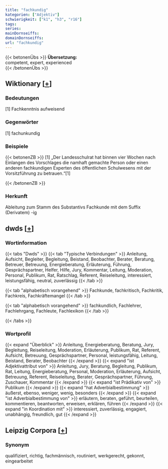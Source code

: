 ```yaml
---
title: "fachkundig"
kategorien: ["Adjektiv"]
schwierigkeit: ["k1", "h3", "r16"]
tags:
series:
mainDornseiffs:
domainDornseiffs:
url: "fachkundig"
---
```


{{< betonenÜbs >}}
**Übersetzung:**  
competent, expert, experienced  
{{< /betonenÜbs >}}

## Wiktionary [[+](https://de.wiktionary.org/wiki/fachkundig)]

### Bedeutungen
[1] Fachkenntnis aufweisend  

### Gegenwörter
[1] fachunkundig  

### Beispiele
{{< betonenZB >}}
[1] „Der Landesschulrat hat binnen vier Wochen nach Einlangen des Vorschlages die namhaft gemachte Person oder einen anderen fachkundigen Experten des öffentlichen Schulwesens mit der Vorsitzführung zu betrauen.“[1]  

{{< /betonenZB >}}
### Herkunft
Ableitung zum Stamm des Substantivs Fachkunde mit dem Suffix (Derivatem) -ig  



## dwds [[+](https://www.dwds.de/wb/fachkundig)]

### Wortinformation
{{< tabs "Dwds" >}}
{{< tab "Typische Verbindungen" >}}
Anleitung, Aufsicht, Begleiter, Begleitung, Beistand, Beobachter, Berater, Beratung, Betreuer, Betreuung, Energieberatung, Erläuterung, Führung, Gesprächspartner, Helfer, Hilfe, Jury, Kommentar, Leitung, Moderation, Personal, Publikum, Rat, Ratschlag, Referent, Reiseleitung, interessiert, leistungsfähig, neutral, zuverlässig
{{< /tab >}}

{{< tab "alphabetisch vorangehend" >}}
Fachkunde, fachkritisch, Fachkritik, Fachkreis, Fachkräftemangel
{{< /tab >}}

{{< tab "alphabetisch vorangehend" >}}
fachkundlich, Fachlehrer, Fachlehrgang, Fachleute, Fachlexikon
{{< /tab >}}

{{< /tabs >}}

### Wortprofil
{{< expand "Überblick" >}} Anleitung, Energieberatung, Beratung, Jury, Begleitung, Reiseleitung, Moderation, Erläuterung, Publikum, Rat, Referent, Aufsicht, Betreuung, Gesprächspartner, Personal, leistungsfähig, Leitung, Beistand, Berater, Beobachter {{< /expand >}}
{{< expand "ist Adjektivattribut von" >}} Anleitung, Jury, Beratung, Begleitung, Publikum, Rat, Leitung, Energieberatung, Personal, Moderation, Erläuterung, Aufsicht, Betreuung, Referent, Reiseleitung, Berater, Gesprächspartner, Führung, Zuschauer, Kommentar {{< /expand >}}
{{< expand "ist Prädikativ von" >}} Publikum {{< /expand >}}
{{< expand "hat Adverbialbestimmung" >}} äußerst, ebenso, weniger, wenig, besonders {{< /expand >}}
{{< expand "ist Adverbialbestimmung von" >}} erläutern, beraten, geführt, beurteilen, kommentieren, beantworten, erweisen, erklären, führen {{< /expand >}}
{{< expand "in Koordination mit" >}} interessiert, zuverlässig, engagiert, unabhängig, freundlich, gut {{< /expand >}}

## Leipzig Corpora [[+](https://corpora.uni-leipzig.de/en/res?word=fachkundig&corpusId=deu_newscrawl-public_2018)]


### Synonym
qualifiziert, richtig, fachmännisch, routiniert, werkgerecht, gekonnt, eingearbeitet

